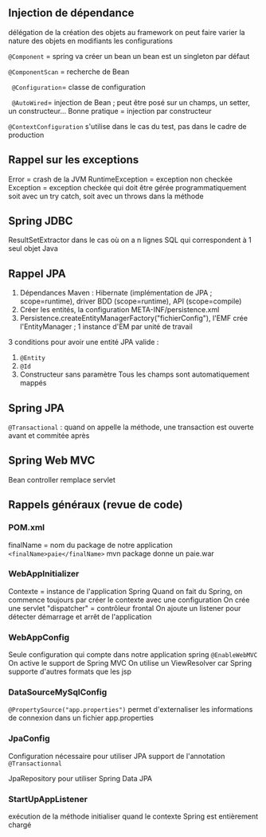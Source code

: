 ## Injection de dépendance
délégation de la création des objets au framework
on peut faire varier la nature des objets en modifiants les configurations

`` @Component `` = spring va créer un bean
un bean est un singleton par défaut

``@ComponentScan`` = recherche de Bean

`` @Configuration``= classe de configuration

`` @AutoWired``= injection de Bean ; peut être posé sur un champs, un setter, un constructeur...
Bonne pratique = injection par constructeur

`` @ContextConfiguration `` s'utilise dans le cas du test, pas dans le cadre de production

## Rappel sur les exceptions
Error = crash de la JVM
RuntimeException = exception non checkée
Exception = exception checkée qui doit être gérée programmatiquement soit avec un try catch, soit avec un throws dans la méthode

## Spring JDBC
ResultSetExtractor dans le cas où on a n lignes SQL qui correspondent à 1 seul objet Java

## Rappel JPA
1. Dépendances Maven : Hibernate (implémentation de JPA ; scope=runtime), driver BDD (scope=runtime), API (scope=compile)
2. Créer les entités, la configuration META-INF/persistence.xml
3. Persistence.createEntityManagerFactory("fichierConfig"), l'EMF crée l'EntityManager ; 1 instance d'EM par unité de travail

3 conditions pour avoir une entité JPA valide :
  1. ``@Entity``
  2. ``@Id``
  3. Constructeur sans paramètre
Tous les champs sont automatiquement mappés

## Spring JPA
`@Transactional` : quand on appelle la méthode, une transaction est ouverte avant et commitée après

## Spring Web MVC
Bean controller remplace servlet

## Rappels généraux (revue de code)
### POM.xml
finalName = nom du package de notre application
``<finalName>paie</finalName>``
mvn package donne un paie.war

### WebAppInitializer
Contexte = instance de l'application Spring
Quand on fait du Spring, on commence toujours par créer le contexte avec une configuration
On crée une servlet "dispatcher" = contrôleur frontal
On ajoute un listener pour détecter démarrage et arrêt de l'application

### WebAppConfig
Seule configuration qui compte dans notre application spring
``@EnableWebMVC`` On active le support de Spring MVC
On utilise un ViewResolver car Spring supporte d'autres formats que les jsp

### DataSourceMySqlConfig
``@PropertySource("app.properties")`` permet d'externaliser les informations de connexion dans un fichier app.properties

### JpaConfig
Configuration nécessaire pour utiliser JPA
support de l'annotation ``@Transactionnal``

JpaRepository pour utiliser Spring Data JPA

### StartUpAppListener
exécution de la méthode initialiser quand le contexte Spring est entièrement chargé
